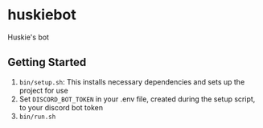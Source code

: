 # huskiebot
Huskie's bot

## Getting Started
1. `bin/setup.sh`: This installs necessary dependencies and sets up the project for use
2. Set `DISCORD_BOT_TOKEN` in your .env file, created during the setup script, to your discord bot token
3. `bin/run.sh`
